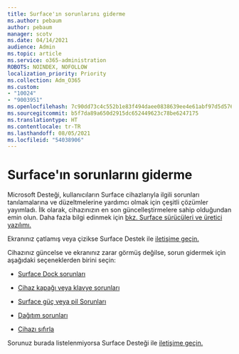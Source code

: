 ```yaml
---
title: Surface'ın sorunlarını giderme
ms.author: pebaum
author: pebaum
manager: scotv
ms.date: 04/14/2021
audience: Admin
ms.topic: article
ms.service: o365-administration
ROBOTS: NOINDEX, NOFOLLOW
localization_priority: Priority
ms.collection: Adm_O365
ms.custom:
- "10024"
- "9003951"
ms.openlocfilehash: 7c90dd73c4c552b1e83f494daee0838639ee4e61abf97d5d576f88ded9a4c631
ms.sourcegitcommit: b5f7da89a650d2915dc652449623c78be6247175
ms.translationtype: HT
ms.contentlocale: tr-TR
ms.lasthandoff: 08/05/2021
ms.locfileid: "54038906"
---
```

# <a name="troubleshoot-surface"></a>Surface'ın sorunlarını giderme

Microsoft Desteği, kullanıcıların Surface cihazlarıyla ilgili sorunları tanılamalarına ve düzeltmelerine yardımcı olmak için çeşitli çözümler yayımladı. İlk olarak, cihazınızın en son güncelleştirmelere sahip olduğundan emin olun. Daha fazla bilgi edinmek için [bkz. Surface sürücüleri ve üretici yazılımı.](https://docs.microsoft.com/surface/support-solutions-surface#surface-drivers-and-firmware)

Ekranınız çatlamış veya çizikse Surface Destek ile [iletişime geçin.](https://docs.microsoft.com/surface/contact-surface-support?tabs=online)

Cihazınız güncelse ve ekranınız zarar görmüş değilse, sorun gidermek için aşağıdaki seçeneklerden birini seçin:
 
- [Surface Dock sorunları](https://docs.microsoft.com/surface/support-solutions-surface#surface-dock-issues)
 
- [Cihaz kapağı veya klavye sorunları](https://support.microsoft.com/sbs/surface/troubleshoot-your-surface-type-cover-or-keyboard-5b7ed1a7-bedd-5164-94a7-87f8e95df3fe?)
 
- [Surface güç veya pil Sorunları](https://docs.microsoft.com/surface/support-solutions-surface#surface-power-or-battery-issues)
 
- [Dağıtım sorunları](https://docs.microsoft.com/surface/support-solutions-surface#deployment-issues)
 
- [Cihazı sıfırla](https://docs.microsoft.com/surface/support-solutions-surface#reset-device)

Sorunuz burada listelenmiyorsa Surface Desteği ile [iletişime geçin.](https://docs.microsoft.com/surface/contact-surface-support?tabs=online)

